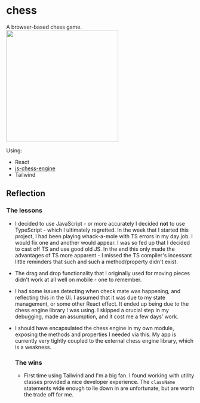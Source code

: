 # chess

A browser-based chess game.
<img src='https://github.com/beeswhacks/chess/assets/90331266/fb48ba15-6f50-4ecd-8550-8957cde69fd0' width=300px/>

Using:
- React
- [js-chess-engine](https://github.com/josefjadrny/js-chess-engine)
- Tailwind

## Reflection
### The lessons
- I decided to use JavaScript - or more accurately I decided **not** to use TypeScript - which I ultimately regretted. In the week that I started this project, I had been playing whack-a-mole with TS errors in my day job. I would fix one and another would appear. I was so fed up that I decided to cast off TS and use good old JS. In the end this only made the advantages of TS more apparent - I missed the TS compiler's incessant little reminders that such and such a method/property didn't exist.
- The drag and drop functionality that I originally used for moving pieces didn't work at all well on mobile - one to remember.
- I had some issues detecting when check mate was happening, and reflecting this in the UI. I assumed that it was due to my state management, or some other React effect. It ended up being due to the chess engine library I was using. I skipped a crucial step in my debugging, made an assumption, and it cost me a few days’ work.
- I should have encapsulated the chess engine in my own module, exposing the methods and properties I needed via this. My app is currently very tightly coupled to the external chess engine library, which is a weakness.

  ### The wins
  - First time using Tailwind and I'm a big fan. I found working with utility classes provided a nice developer experience. The `className` statements wide enough to lie down in are unfortunate, but are worth the trade off for me.
